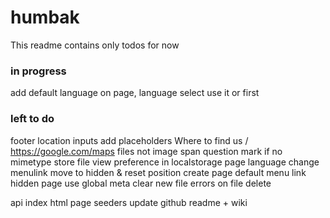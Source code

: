 # humbak

This readme contains only todos for now

### in progress

add default language on page, language select use it or first

### left to do

footer location inputs add placeholders Where to find us / https://google.com/maps
files not image span question mark if no mimetype
store file view preference in localstorage
page language change menulink move to hidden & reset position
create page default menu link hidden
page use global meta
clear new file errors on file delete

api index html page
seeders
update github readme + wiki
